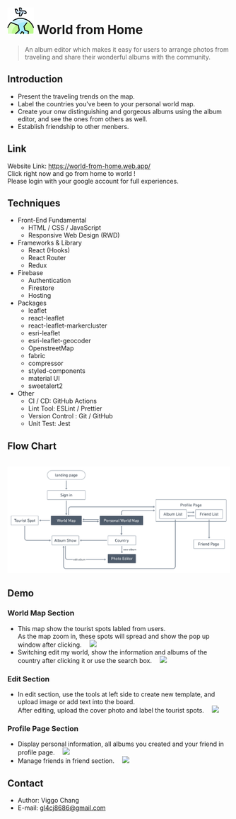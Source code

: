 # <img width="60px" src="src/image/favicon.png"/> World from Home
> An album editor which makes it easy for users to arrange photos from traveling and share their wonderful albums with the community.
## Introduction 
+ Present the traveling trends on the map.
+ Label the countries you've been to your personal world map.
+ Create your onw distinguishing and gorgeous albums using the album editor, and see the ones from others as well. 
+ Establish friendship to other menbers.

## Link
Website Link: <https://world-from-home.web.app/><br/>
Click right now and go from home to world ! </br>
Please login with your google account for full experiences.

## Techniques
+ Front-End Fundamental
  + HTML / CSS / JavaScript
  + Responsive Web Design (RWD)
+ Frameworks & Library
  + React (Hooks)
  + React Router
  + Redux
+ Firebase
  + Authentication
  + Firestore
  + Hosting
+ Packages
  + leaflet
  + react-leaflet
  + react-leaflet-markercluster
  + esri-leaflet
  + esri-leaflet-geocoder
  + OpenstreetMap
  + fabric
  + compressor
  + styled-components
  + material UI
  + sweetalert2
+ Other
  + CI / CD: GitHub Actions
  + Lint Tool: ESLint / Prettier
  + Version Control : Git / GitHub
  + Unit Test: Jest

## Flow Chart
&emsp;<img src="/readme_demo/userFlow.jpeg"/>

## Demo
### World Map Section 
+ This map show the tourist spots labled from users. <br/>As the map zoom in, these spots will spread and show the pop up window after clicking.
&emsp;<img src="/readme_demo/leaflet_map_.gif"/> 
+ Switching edit my world, show the information and albums of the country after clicking it or use the search box. 
&emsp;<img src="/readme_demo/amChart_.gif"/>
### Edit Section
+ In edit section, use the tools at left side to create new template, and upload image or add text into the board.<br/> After editing, upload the cover photo and label the tourist spots.
&emsp;<img src="/readme_demo/photo_editor_.gif"/>
### Profile Page Section
+ Display personal information, all albums you created and your friend in profile page.
&emsp;<img src="/readme_demo/my_page_.gif"/>
+ Manage friends in friend section.
&emsp;<img src="/readme_demo/friend_.gif"/>

## Contact
+ Author: Viggo Chang
+ E-mail: <gl4cj8686@gmail.com> 